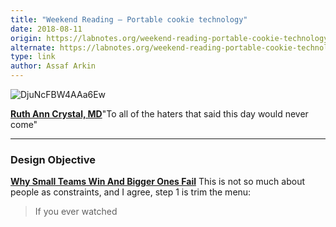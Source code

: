 ```yaml
---
title: "Weekend Reading — Portable cookie technology"
date: 2018-08-11
origin: https://labnotes.org/weekend-reading-portable-cookie-technology/
alternate: https://labnotes.org/weekend-reading-portable-cookie-technology/
type: link
author: Assaf Arkin
---
```


![DjuNcFBW4AAa6Ew](https://labnotes.org/content/images/2018/08/DjuNcFBW4AAa6Ew.jpg)

**[Ruth Ann Crystal, MD](https://twitter.com/CatchTheBaby/status/1025568855551299584)**"To all of the haters that said this day would never come"

* * *

### Design Objective

**[Why Small Teams Win And Bigger Ones Fail](https://uxplanet.org/why-small-teams-win-and-bigger-ones-fail-304cb9e43a42)** This is not so much about people as constraints, and I agree, step 1 is trim the menu:

> If you ever watched

